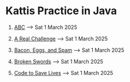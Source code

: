 # Kattis Practice in Java 

1. [ABC](https://open.kattis.com/problems/abc) --> Sat 1 March 2025

2. [A Real Challenge](https://open.kattis.com/problems/areal) --> Sat 1 March 2025

3. [Bacon, Eggs, and Spam](https://open.kattis.com/problems/baconeggsandspam) --> Sat 1 March 2025

4. [Broken Swords](https://open.kattis.com/problems/brokenswords) --> Sat 1 March 2025

5. [Code to Save Lives](https://open.kattis.com/problems/codetosavelives) --> Sat 1 March 2025 
